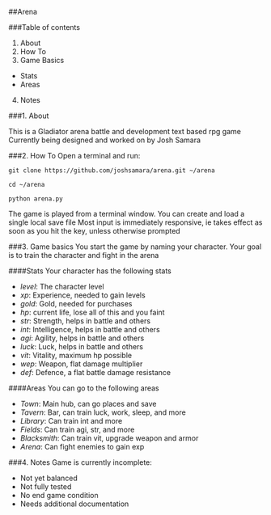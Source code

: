 ##Arena

###Table of contents
1. About
2. How To
3. Game Basics 
  - Stats
  - Areas
4. Notes

###1. About

This is a Gladiator arena battle and development text based rpg game
Currently being designed and worked on by Josh Samara

###2. How To
Open a terminal and run:

`git clone https://github.com/joshsamara/arena.git ~/arena`

`cd ~/arena`

`python arena.py`

The game is played from a terminal window.
You can create and load a single local save file
Most input is immediately responsive, ie takes effect 
as soon as you hit the key, unless otherwise prompted

###3. Game basics
You start the game by naming your character. Your goal is to 
train the character and fight in the arena

####Stats
Your character has the following stats
- _level_: The character level
- _xp_: Experience, needed to gain levels
- _gold_: Gold, needed for purchases
- _hp_: current life, lose all of this and you faint
- _str_: Strength, helps in battle and others
- _int_: Intelligence, helps in battle and others
- _agi_: Agility, helps in battle and others
- _luck_: Luck, helps in battle and others
- _vit_: Vitality, maximum hp possible
- _wep_: Weapon, flat damage multiplier
- _def_: Defence, a flat battle damage resistance 

####Areas
You can go to the following areas
- _Town_: Main hub, can go places and save
- _Tavern_: Bar, can train luck, work, sleep, and more
- _Library_: Can train int and more
- _Fields_:  Can train agi, str, and more
- _Blacksmith_: Can train vit, upgrade weapon and armor
- _Arena_: Can fight enemies to gain exp

###4. Notes
Game is currently incomplete:
- Not yet balanced
- Not fully tested
- No end game condition
- Needs additional documentation
